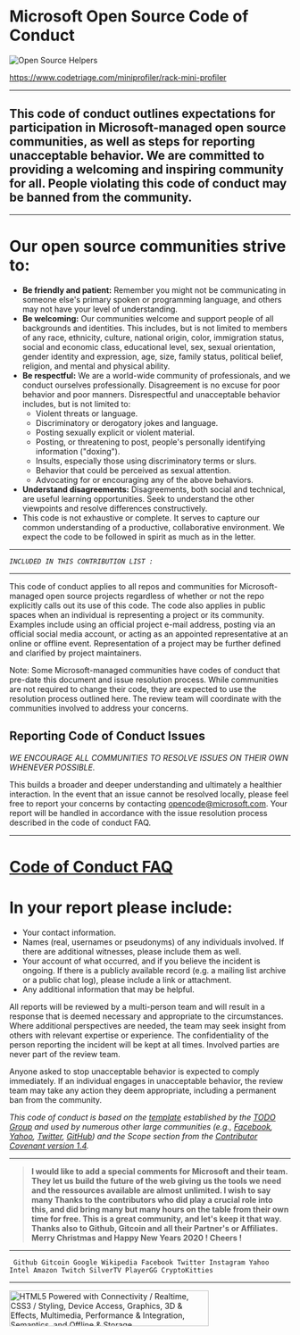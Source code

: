 # Microsoft Open Source Code of Conduct





<img src='https://www.codetriage.com/miniprofiler/rack-mini-profiler/badges/users.svg' alt='Open Source Helpers' />

 https://www.codetriage.com/miniprofiler/rack-mini-profiler

----------


__This code of conduct outlines expectations for participation in Microsoft-managed open source communities, as well as steps for reporting unacceptable behavior. We are committed to providing a welcoming and inspiring community for all. People violating this code of conduct may be banned from the community.__
----------

----------
# **Our open source communities strive to:**

* **Be friendly and patient:** Remember you might not be communicating in someone else's primary spoken or programming language, and others may not have your level of understanding.
* **Be welcoming:** Our communities welcome and support people of all backgrounds and identities. This includes, but is not limited to members of any race, ethnicity, culture, national origin, color, immigration status, social and economic class, educational level, sex, sexual orientation, gender identity and expression, age, size, family status, political belief, religion, and mental and physical ability.
* **Be respectful:** We are a world-wide community of professionals, and we conduct ourselves professionally. Disagreement is no excuse for poor behavior and poor manners. Disrespectful and unacceptable behavior includes, but is not limited to:
  * Violent threats or language.
  * Discriminatory or derogatory jokes and language.
  * Posting sexually explicit or violent material.
  * Posting, or threatening to post, people's personally identifying information ("doxing").
  * Insults, especially those using discriminatory terms or slurs.
  * Behavior that could be perceived as sexual attention.
  * Advocating for or encouraging any of the above behaviors.
* **Understand disagreements:** Disagreements, both social and technical, are useful learning opportunities. Seek to understand the other viewpoints and resolve differences constructively.
* This code is not exhaustive or complete. It serves to capture our common understanding of a productive, collaborative environment. We expect the code to be followed in spirit as much as in the letter.

----------


*`INCLUDED IN THIS CONTRIBUTION LIST :`*

----------


This code of conduct applies to all repos and communities for Microsoft-managed open source projects regardless of whether or not the repo explicitly calls out its use of this code. The code also applies in public spaces when an individual is representing a project or its community. Examples include using an official project e-mail address, posting via an official social media account, or acting as an appointed representative at an online or offline event. Representation of a project may be further defined and clarified by project maintainers.

Note: Some Microsoft-managed communities have codes of conduct that pre-date this document and issue resolution process. While communities are not required to change their code, they are expected to use the resolution process outlined here. The review team will coordinate with the communities involved to address your concerns.



## Reporting Code of Conduct Issues



*WE ENCOURAGE ALL COMMUNITIES TO RESOLVE ISSUES ON THEIR OWN WHENEVER POSSIBLE.* 

This builds a broader and deeper understanding and ultimately a healthier interaction. In the event that an issue cannot be resolved locally, please feel free to report your concerns by contacting   [opencode@microsoft.com](mailto:opencode@microsoft.com). Your report will be handled in accordance with the issue resolution process described in the code of conduct FAQ. 

----------
# [Code of Conduct FAQ](https://opensource.microsoft.com/codeofconduct/faq/)



# __In your report please include:__

* Your contact information.
* Names (real, usernames or pseudonyms) of any individuals involved. If there are additional witnesses, please include them as well.
* Your account of what occurred, and if you believe the incident is ongoing. If there is a publicly available record (e.g. a mailing list archive or a public chat log), please include a link or attachment.
* Any additional information that may be helpful.

All reports will be reviewed by a multi-person team and will result in a response that is deemed necessary and appropriate to the circumstances. Where additional perspectives are needed, the team may seek insight from others with relevant expertise or experience. The confidentiality of the person reporting the incident will be kept at all times. Involved parties are never part of the review team.

Anyone asked to stop unacceptable behavior is expected to comply immediately. If an individual engages in unacceptable behavior, the review team may take any action they deem appropriate, including a permanent ban from the community.

_This code of conduct is based on the [template](http://todogroup.org/opencodeofconduct) established by the [TODO Group](http://todogroup.org/) and used by numerous other large communities (e.g., [Facebook](https://code.facebook.com/pages/876921332402685/open-source-code-of-conduct), [Yahoo](https://yahoo.github.io/codeofconduct), [Twitter](https://engineering.twitter.com/opensource/code-of-conduct), [GitHub](http://todogroup.org/opencodeofconduct/#opensource@github.com)) and the Scope section from the [Contributor Covenant version 1.4](http://contributor-covenant.org/version/1/4/)._


----------




> **I would like to add a special comments for Microsoft and their team.  They let us build the future of the web giving us the tools we need and the ressources available are almost unlimited. I wish to say many Thanks to the contributors who did play a crucial role into this, and did bring many  but many hours on the table from their own time for free. This is a great community, and let's keep it that way. Thanks also to Github, Gitcoin and all their Partner's or Affiliates. Merry Christmas and Happy New Years 2020 ! Cheers !**

----------

     Github Gitcoin Google Wikipedia Facebook Twitter Instagram Yahoo Intel Amazon Twitch SilverTV PlayerGG CryptoKitties

----------

 <a href="http://www.w3.org/html/logo/">
<img src="https://www.w3.org/html/logo/badge/html5-badge-h-connectivity-css3-device-graphics-multimedia-performance-semantics-storage.png" width="357" height="64" alt="HTML5 Powered with Connectivity / Realtime, CSS3 / Styling, Device Access, Graphics, 3D &amp; Effects, Multimedia, Performance &amp; Integration, Semantics, and Offline &amp; Storage" title="HTML5 Powered with Connectivity / Realtime, CSS3 / Styling, Device Access, Graphics, 3D &amp; Effects, Multimedia, Performance &amp; Integration, Semantics, and Offline &amp; Storage">
</a>               
